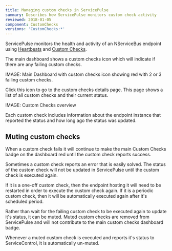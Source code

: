 ```yaml
---
title: Managing custom checks in ServicePulse
summary: Describes how ServicePulse monitors custom check activity
reviewed: 2018-01-05
component: CustomChecks
versions: 'CustomChecks:*'
---
```


ServicePulse monitors the health and activity of an NServiceBus endpoint using [Heartbeats](/monitoring/heartbeats/) and [Custom Checks](/monitoring/custom-checks/).

The main dashboard shows a custom checks icon which will indicate if there are any failing custom checks.

IMAGE: Main Dashboard with custom checks icon showing red with 2 or 3 failing custom checks. 

Click this icon to go to the custom checks details page. This page shows a list of all custom checks and their current status.

IMAGE: Custom Checks overview

Each custom check includes information about the endpoint instance that reported the status and how long ago the status was updated.


## Muting custom checks

When a custom check fails it will continue to make the main Custom Checks badge on the dashboard red until the custom check reports success. 

Sometimes a custom check reports an error that is easily solved. The status of the custom check will not be updated in ServicePulse until the custom check is executed again. 

If it is a one-off custom check, then the endpoint hosting it will need to be restarted in order to execute the custom check again. If it is a periodic custom check, then it will be automatically executed again after it's scheduled period. 

Rather than wait for the failing custom check to be executed again to update it's status, it can be muted. Muted custom checks are removed from ServicePulse and will not contribute to the main custom checks dashboard badge. 

Whenever a muted custom check is executed and reports it's status to ServiceControl, it is automatically un-muted.